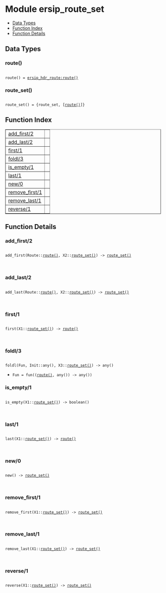 

# Module ersip_route_set #
* [Data Types](#types)
* [Function Index](#index)
* [Function Details](#functions)

<a name="types"></a>

## Data Types ##




### <a name="type-route">route()</a> ###


<pre><code>
route() = <a href="ersip_hdr_route.md#type-route">ersip_hdr_route:route()</a>
</code></pre>




### <a name="type-route_set">route_set()</a> ###


<pre><code>
route_set() = {route_set, [<a href="#type-route">route()</a>]}
</code></pre>

<a name="index"></a>

## Function Index ##


<table width="100%" border="1" cellspacing="0" cellpadding="2" summary="function index"><tr><td valign="top"><a href="#add_first-2">add_first/2</a></td><td></td></tr><tr><td valign="top"><a href="#add_last-2">add_last/2</a></td><td></td></tr><tr><td valign="top"><a href="#first-1">first/1</a></td><td></td></tr><tr><td valign="top"><a href="#foldl-3">foldl/3</a></td><td></td></tr><tr><td valign="top"><a href="#is_empty-1">is_empty/1</a></td><td></td></tr><tr><td valign="top"><a href="#last-1">last/1</a></td><td></td></tr><tr><td valign="top"><a href="#new-0">new/0</a></td><td></td></tr><tr><td valign="top"><a href="#remove_first-1">remove_first/1</a></td><td></td></tr><tr><td valign="top"><a href="#remove_last-1">remove_last/1</a></td><td></td></tr><tr><td valign="top"><a href="#reverse-1">reverse/1</a></td><td></td></tr></table>


<a name="functions"></a>

## Function Details ##

<a name="add_first-2"></a>

### add_first/2 ###

<pre><code>
add_first(Route::<a href="#type-route">route()</a>, X2::<a href="#type-route_set">route_set()</a>) -&gt; <a href="#type-route_set">route_set()</a>
</code></pre>
<br />

<a name="add_last-2"></a>

### add_last/2 ###

<pre><code>
add_last(Route::<a href="#type-route">route()</a>, X2::<a href="#type-route_set">route_set()</a>) -&gt; <a href="#type-route_set">route_set()</a>
</code></pre>
<br />

<a name="first-1"></a>

### first/1 ###

<pre><code>
first(X1::<a href="#type-route_set">route_set()</a>) -&gt; <a href="#type-route">route()</a>
</code></pre>
<br />

<a name="foldl-3"></a>

### foldl/3 ###

<pre><code>
foldl(Fun, Init::any(), X3::<a href="#type-route_set">route_set()</a>) -&gt; any()
</code></pre>

<ul class="definitions"><li><code>Fun = fun((<a href="#type-route">route()</a>, any()) -&gt; any())</code></li></ul>

<a name="is_empty-1"></a>

### is_empty/1 ###

<pre><code>
is_empty(X1::<a href="#type-route_set">route_set()</a>) -&gt; boolean()
</code></pre>
<br />

<a name="last-1"></a>

### last/1 ###

<pre><code>
last(X1::<a href="#type-route_set">route_set()</a>) -&gt; <a href="#type-route">route()</a>
</code></pre>
<br />

<a name="new-0"></a>

### new/0 ###

<pre><code>
new() -&gt; <a href="#type-route_set">route_set()</a>
</code></pre>
<br />

<a name="remove_first-1"></a>

### remove_first/1 ###

<pre><code>
remove_first(X1::<a href="#type-route_set">route_set()</a>) -&gt; <a href="#type-route_set">route_set()</a>
</code></pre>
<br />

<a name="remove_last-1"></a>

### remove_last/1 ###

<pre><code>
remove_last(X1::<a href="#type-route_set">route_set()</a>) -&gt; <a href="#type-route_set">route_set()</a>
</code></pre>
<br />

<a name="reverse-1"></a>

### reverse/1 ###

<pre><code>
reverse(X1::<a href="#type-route_set">route_set()</a>) -&gt; <a href="#type-route_set">route_set()</a>
</code></pre>
<br />

